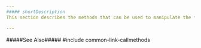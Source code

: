 ```yaml
---
##### shortDescription
This section describes the methods that can be used to manipulate the **PivotGridFieldChooser** widget.

---
```

#####See Also#####
#include common-link-callmethods